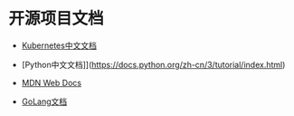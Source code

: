 # 开源项目文档


- [Kubernetes中文文档](https://kubernetes.io/zh-cn/docs/home/)


- [Python中文文档]](https://docs.python.org/zh-cn/3/tutorial/index.html)


- [MDN Web Docs](https://developer.mozilla.org/zh-CN/docs/Web)


- [GoLang文档](https://go.dev/doc/)



